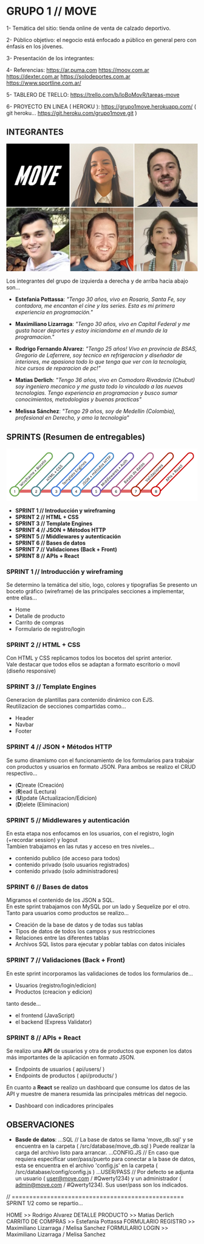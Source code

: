 # GRUPO 1 // MOVE

1- Temática del sitio: tienda online de venta de calzado deportivo.

2- Público objetivo: el negocio está enfocado a público en general pero con énfasis en los jóvenes.

3- Presentación de los integrantes: 

4- Referencias:
https://ar.puma.com
https://moov.com.ar
https://dexter.com.ar
https://solodeportes.com.ar
https://www.sportline.com.ar/


5- TABLERO DE TRELLO: https://trello.com/b/loBoMovR/tareas-move

6- PROYECTO EN LINEA ( HEROKU ): https://grupo1move.herokuapp.com/
( git heroku... https://git.heroku.com/grupo1move.git )



## INTEGRANTES

![This is a alt text.](/public/images/grupo_1_move.png "This is a sample image.")

Los integrantes del grupo de izquierda a derecha y de arriba hacia abajo son...

* **Estefania Pottassa**: _"Tengo 30 años, vivo en Rosario, Santa Fe, soy contadora, me encantan el cine y las series. Esta es mi primera experiencia en programación."_

* **Maximiliano Lizarraga**: _"Tengo 30 años, vivo en Capital Federal y me gusta hacer deportes y estoy iniciandome en el mundo de la programacion."_

* **Rodrigo Fernando Alvarez**: _"Tengo 25 años! Vivo en provincia de BSAS, Gregorio de Laferrere, soy tecnico en refrigeracion y diseñador de interiores, me apasiona todo lo que tenga que ver con la tecnología, hice cursos de reparacion de pc!"_

* **Matias Derlich**: _"Tengo 36 años, vivo en Comodoro Rivadavia (Chubut) soy ingeniero mecanico y me gusta todo lo vinculado a las nuevas tecnologias. Tengo experiencia en programacion y busco sumar conocimientos, metodologias y buenas practicas"_

* **Melissa Sánchez**: _"Tengo 29 años, soy de Medellin (Colombia), profesional en Derecho, y amo la tecnología"_


## SPRINTS (Resumen de entregables)

![This is a alt text.](/public/images/sprints.png "This is a sample image.")

* **SPRINT 1 // Introducción y wireframing**
* **SPRINT 2 // HTML + CSS**
* **SPRINT 3 // Template Engines**
* **SPRINT 4 // JSON + Métodos HTTP**
* **SPRINT 5 // Middlewares y autenticación**
* **SPRINT 6 // Bases de datos**
* **SPRINT 7 // Validaciones (Back + Front)**
* **SPRINT 8 // APIs + React**


### SPRINT 1 // Introducción y wireframing
Se determino la temática del sitio, logo, colores y tipografías
Se presento un boceto gráfico (wireframe) de las principales secciones a implementar, entre ellas...
* Home
* Detalle de producto
* Carrito de compras
* Formulario de registro/login


### SPRINT 2 // HTML + CSS
Con HTML y CSS replicamos todos los bocetos del sprint anterior.
<br>
Vale destacar que todos ellos se adaptan a formato escritorio o movil (diseño responsive)



### SPRINT 3 // Template Engines
Generacion de plantillas para contenido dinámico con EJS.
<br>
Reutilizacion de secciones compartidas como...
* Header
* Navbar
* Footer


### SPRINT 4 // JSON + Métodos HTTP
Se sumo dinamismo con el funcionamiento de los formularios para trabajar con productos y usuarios en formato JSON. Para ambos se realizo el CRUD respectivo...
* (**C**)reate (Creación)
* (**R**)ead (Lectura)
* (**U**)pdate (Actualizacion/Edicion)
* (**D**)elete (Eliminacion)


### SPRINT 5 // Middlewares y autenticación
En esta etapa nos enfocamos en los usuarios, con el registro, login (+recordar session) y logout 
<br>
Tambien trabajamos en las rutas y acceso en tres niveles...
* contenido publico (de acceso para todos)
* contenido privado (solo usuarios registrados)
* contenido privado (solo administradores)


### SPRINT 6 // Bases de datos
Migramos el contenido de los JSON a SQL.
<br>
En este sprint trabajamos con MySQL por un lado y Sequelize por el otro.
<br>
Tanto para usuarios como productos se realizo...
* Creación de la base de datos y de todas sus tablas
* Tipos de datos de todos los campos y sus restricciones
* Relaciones entre las diferentes tablas
* Archivos SQL listos para ejecutar y poblar tablas con datos iniciales



### SPRINT 7 // Validaciones (Back + Front)
En este sprint incorporamos las validaciones de todos los formularios de...
* Usuarios (registro/login/edicion)
* Productos (creacion y edicion)

tanto desde...
* el frontend (JavaScript)
* el backend (Express Validator)


### SPRINT 8 // APIs + React
Se realizo una **API** de usuarios y otra de productos que exponen los datos más importantes de la aplicación en formato JSON.

* Endpoints de usuarios ( api/users/ )
* Endpoints de productos ( api/products/ )

En cuanto a **React** se realizo un dashboard que consume los datos de las API y muestre de manera resumida las principales métricas del negocio.

* Dashboard con indicadores principales



## OBSERVACIONES 

* **Basde de datos**: 
...SQL // La base de datos se llama 'move_db.sql' y se encuentra en la carpeta ( /src/database/move_db.sql )
Puede realizar la carga del archivo listo para arrancar.
...CONFIG.JS // En caso que requiera especificar user/pass/puerto para conectar a la base de datos, esta se encuentra en el archivo 'config.js' en la carpeta  ( /src/database/config/config.js )
...USER/PASS // Por defecto se adjunta un usuario ( user@move.com / #Qwerty1234) y un administrador ( admin@move.com / #Qwerty1234). Sus user/pass son los indicados.



// =================================================
SPRINT 1/2 como se repartio...

HOME >> Rodrigo Alvarez
DETALLE PRODUCTO >> Matias Derlich
CARRITO DE COMPRAS >> Estefania Pottassa
FORMULARIO REGISTRO >> Maximiliano Lizarraga / Melisa Sanchez
FORMULARIO LOGIN >> Maximiliano Lizarraga / Melisa Sanchez